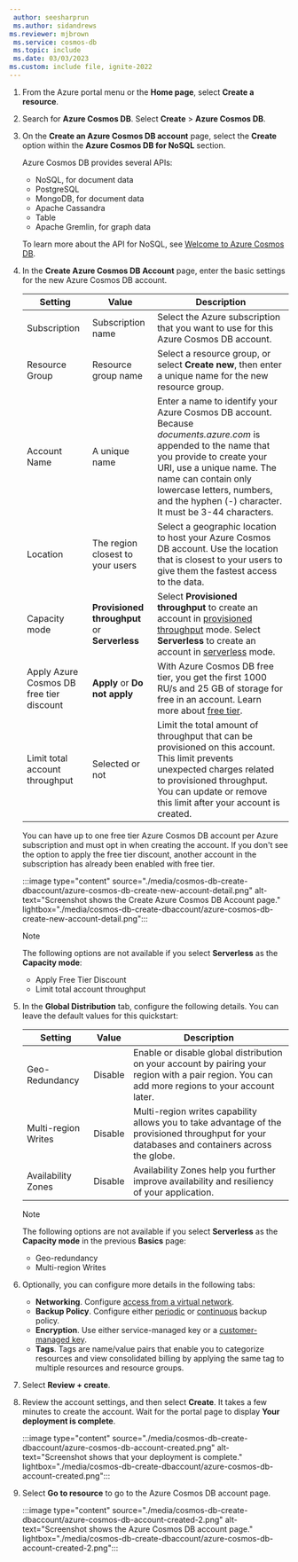 ```yaml
---
 author: seesharprun
 ms.author: sidandrews
ms.reviewer: mjbrown
 ms.service: cosmos-db
 ms.topic: include
 ms.date: 03/03/2023
ms.custom: include file, ignite-2022
---
```


1. From the Azure portal menu or the **Home page**, select **Create a resource**.

1. Search for **Azure Cosmos DB**. Select **Create** > **Azure Cosmos DB**.

1. On the **Create an Azure Cosmos DB account** page, select the **Create** option within the **Azure Cosmos DB for NoSQL** section.

   Azure Cosmos DB provides several APIs:

   - NoSQL, for document data
   - PostgreSQL
   - MongoDB, for document data
   - Apache Cassandra
   - Table
   - Apache Gremlin, for graph data

   To learn more about the API for NoSQL, see [Welcome to Azure Cosmos DB](../introduction.md).

1. In the **Create Azure Cosmos DB Account** page, enter the basic settings for the new Azure Cosmos DB account.

   |Setting|Value|Description |
   |---|---|---|
   |Subscription|Subscription name|Select the Azure subscription that you want to use for this Azure Cosmos DB account. |
   |Resource Group|Resource group name|Select a resource group, or select **Create new**, then enter a unique name for the new resource group. |
   |Account Name|A unique name|Enter a name to identify your Azure Cosmos DB account. Because *documents.azure.com* is appended to the name that you provide to create your URI, use a unique name. The name can contain only lowercase letters, numbers, and the hyphen (-) character. It must be 3-44 characters.|
   |Location|The region closest to your users|Select a geographic location to host your Azure Cosmos DB account. Use the location that is closest to your users to give them the fastest access to the data.|
   |Capacity mode|**Provisioned throughput** or **Serverless**|Select **Provisioned throughput** to create an account in [provisioned throughput](../set-throughput.md) mode. Select **Serverless** to create an account in [serverless](../serverless.md) mode.|
   |Apply Azure Cosmos DB free tier discount|**Apply** or **Do not apply**|With Azure Cosmos DB free tier, you get the first 1000 RU/s and 25 GB of storage for free in an account. Learn more about [free tier](https://azure.microsoft.com/pricing/details/cosmos-db/).|
   |Limit total account throughput|Selected or not|Limit the total amount of throughput that can be provisioned on this account. This limit prevents unexpected charges related to provisioned throughput. You can update or remove this limit after your account is created.|

   You can have up to one free tier Azure Cosmos DB account per Azure subscription and must opt in when creating the account. If you don't see the option to apply the free tier discount, another account in the subscription has already been enabled with free tier.

   :::image type="content" source="./media/cosmos-db-create-dbaccount/azure-cosmos-db-create-new-account-detail.png" alt-text="Screenshot shows the Create Azure Cosmos DB Account page." lightbox="./media/cosmos-db-create-dbaccount/azure-cosmos-db-create-new-account-detail.png":::

   > [!NOTE]
   > The following options are not available if you select **Serverless** as the **Capacity mode**:
   >
   > - Apply Free Tier Discount
   > - Limit total account throughput

1. In the **Global Distribution** tab, configure the following details. You can leave the default values for this quickstart:

   |Setting|Value|Description |
   |---|---|---|
   |Geo-Redundancy|Disable|Enable or disable global distribution on your account by pairing your region with a pair region. You can add more regions to your account later.|
   |Multi-region Writes|Disable|Multi-region writes capability allows you to take advantage of the provisioned throughput for your databases and containers across the globe.|
   |Availability Zones|Disable|Availability Zones help you further improve availability and resiliency of your application.|

   > [!NOTE]
   > The following options are not available if you select **Serverless** as the **Capacity mode** in the previous **Basics** page:
   >
   > - Geo-redundancy
   > - Multi-region Writes

1. Optionally, you can configure more details in the following tabs:

   - **Networking**. Configure [access from a virtual network](../how-to-configure-vnet-service-endpoint.md).
   - **Backup Policy**. Configure either [periodic](../configure-periodic-backup-restore.md) or [continuous](../provision-account-continuous-backup.md) backup policy.
   - **Encryption**. Use either service-managed key or a [customer-managed key](../how-to-setup-cmk.md#create-a-new-azure-cosmos-account).
   - **Tags**. Tags are name/value pairs that enable you to categorize resources and view consolidated billing by applying the same tag to multiple resources and resource groups.

1. Select **Review + create**.

1. Review the account settings, and then select **Create**. It takes a few minutes to create the account. Wait for the portal page to display **Your deployment is complete**.

   :::image type="content" source="./media/cosmos-db-create-dbaccount/azure-cosmos-db-account-created.png" alt-text="Screenshot shows that your deployment is complete." lightbox="./media/cosmos-db-create-dbaccount/azure-cosmos-db-account-created.png":::

1. Select **Go to resource** to go to the Azure Cosmos DB account page.

   :::image type="content" source="./media/cosmos-db-create-dbaccount/azure-cosmos-db-account-created-2.png" alt-text="Screenshot shows the Azure Cosmos DB account page." lightbox="./media/cosmos-db-create-dbaccount/azure-cosmos-db-account-created-2.png":::
